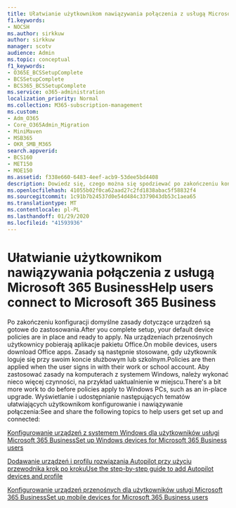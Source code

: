 ```yaml
---
title: Ułatwianie użytkownikom nawiązywania połączenia z usługą Microsoft 365 Business
f1.keywords:
- NOCSH
ms.author: sirkkuw
author: sirkkuw
manager: scotv
audience: Admin
ms.topic: conceptual
f1_keywords:
- O365E_BCSSetupComplete
- BCSSetupComplete
- BCS365_BCSSetupComplete
ms.service: o365-administration
localization_priority: Normal
ms.collection: M365-subscription-management
ms.custom:
- Adm_O365
- Core_O365Admin_Migration
- MiniMaven
- MSB365
- OKR_SMB_M365
search.appverid:
- BCS160
- MET150
- MOE150
ms.assetid: f338e660-6483-4eef-acb9-53dee5bd4408
description: Dowiedz się, czego można się spodziewać po zakończeniu konfiguracji pakietu Business Cloud Suite.
ms.openlocfilehash: 41055b02f0ca62aad27c2fd1838abac5f58832f4
ms.sourcegitcommit: 1c91b7b24537d0e54d484c3379043db53c1aea65
ms.translationtype: MT
ms.contentlocale: pl-PL
ms.lasthandoff: 01/29/2020
ms.locfileid: "41593936"
---
```

# <a name="help-users-connect-to-microsoft-365-business"></a><span data-ttu-id="d7128-103">Ułatwianie użytkownikom nawiązywania połączenia z usługą Microsoft 365 Business</span><span class="sxs-lookup"><span data-stu-id="d7128-103">Help users connect to Microsoft 365 Business</span></span>

<span data-ttu-id="d7128-104">Po zakończeniu konfiguracji domyślne zasady dotyczące urządzeń są gotowe do zastosowania.</span><span class="sxs-lookup"><span data-stu-id="d7128-104">After you complete setup, your default device policies are in place and ready to apply.</span></span> <span data-ttu-id="d7128-105">Na urządzeniach przenośnych użytkownicy pobierają aplikacje pakietu Office.</span><span class="sxs-lookup"><span data-stu-id="d7128-105">On mobile devices, users download Office apps.</span></span> <span data-ttu-id="d7128-106">Zasady są następnie stosowane, gdy użytkownik loguje się przy swoim koncie służbowym lub szkolnym.</span><span class="sxs-lookup"><span data-stu-id="d7128-106">Policies are then applied when the user signs in with their work or school account.</span></span> <span data-ttu-id="d7128-107">Aby zastosować zasady na komputerach z systemem Windows, należy wykonać nieco więcej czynności, na przykład uaktualnienie w miejscu.</span><span class="sxs-lookup"><span data-stu-id="d7128-107">There's a bit more work to do before policies apply to Windows PCs, such as an in-place upgrade.</span></span> <span data-ttu-id="d7128-108">Wyświetlanie i udostępnianie następujących tematów ułatwiających użytkownikom konfigurowanie i nawiązywanie połączenia:</span><span class="sxs-lookup"><span data-stu-id="d7128-108">See and share the following topics to help users get set up and connected:</span></span>
  
[<span data-ttu-id="d7128-109">Konfigurowanie urządzeń z systemem Windows dla użytkowników usługi Microsoft 365 Business</span><span class="sxs-lookup"><span data-stu-id="d7128-109">Set up Windows devices for Microsoft 365 Business users</span></span>](set-up-windows-devices.md)
  
[<span data-ttu-id="d7128-110">Dodawanie urządzeń i profilu rozwiązania Autopilot przy użyciu przewodnika krok po kroku</span><span class="sxs-lookup"><span data-stu-id="d7128-110">Use the step-by-step guide to add Autopilot devices and profile</span></span>](add-autopilot-devices-and-profile.md)
  
[<span data-ttu-id="d7128-111">Konfigurowanie urządzeń przenośnych dla użytkowników usługi Microsoft 365 Business</span><span class="sxs-lookup"><span data-stu-id="d7128-111">Set up mobile devices for Microsoft 365 Business users</span></span>](set-up-mobile-devices.md)
  

